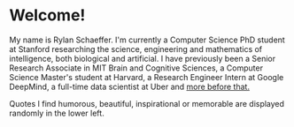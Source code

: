 # Welcome!

My name is Rylan Schaeffer. I'm currently a Computer Science PhD student at Stanford researching
the science, engineering and mathematics of intelligence, both biological and artificial. I have previously been a Senior Research Associate
in MIT Brain and Cognitive Sciences, a Computer Science Master's student at Harvard, 
a Research Engineer Intern at Google DeepMind, a full-time data scientist at Uber and
<a href="/content/about.html">more before that.</a><br>

Quotes I find humorous, beautiful, inspirational or memorable are displayed randomly in the lower left.


